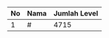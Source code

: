 | No | Nama            | Jumlah Level |
|----|-----------------|--------------|
| 1  | #    |    4715        |
